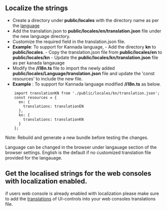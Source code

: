 ## Localize the strings

- Create a directory under **public/locales** with the directory name as per the [language](https://developers.google.com/admin-sdk/directory/v1/languages) 
 - Add the translation.json to **public/locales/en/translation.json** file under the new language directory. 
 - Customize the required field in the translation.json file. 
 - **Example**: To support for Kannada language, 
		 - Add the directory  **kn** to **public/locales**. 
		 - Copy the translation.json file from **public/locales/en**  to **public/locales/kn** 
		 - Update the **public/locales/kn/translation.json** file as per kanada langauage 
 - Modify the **/i18n.ts** file to import the newly added **public/locales/Language/translation.json** file and
   update the 'const resources' to include the new file. 
 - **Example** : To support for Kannada language modified **/i18n.ts** as below.
```
	import translationKN from './public/locales/kn/translation.json';
	const resources = {
	  en: {
		translations: translationEN
	  },
	  kn: {
		translations: translationKN
	  }
	};
```

Note: Rebuild and generate a new bundle before testing the changes.

Language can be changed in the browser under langauage section of the browser settings. English is the default if no customized translation file provided for the langauage.

## Get the localised strings for the web consoles with localization enabled.

if users web console is already enabled with localization please make sure to add the [translations](public/locales/en/translation.json) of UI-controls into your web consoles translations file.
